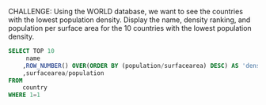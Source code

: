 CHALLENGE: Using the WORLD database, we want to see the countries with the lowest population density. Display the name, density ranking, and population per surface area for the 10 countries with the lowest population density.
```sql
SELECT TOP 10
     name
    ,ROW_NUMBER() OVER(ORDER BY (population/surfacearea) DESC) AS 'density'
    ,surfacearea/population
FROM
    country
WHERE 1=1

    
```
